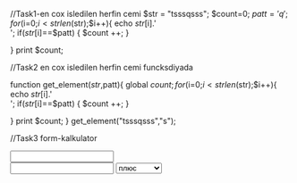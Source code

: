 //Task1-en cox isledilen herfin cemi
$str = "tsssqsss";
$count=0;
$patt = 'q';
for($i=0;$i<strlen($str);$i++){
    echo $str[$i].'<br>';
    if($str[$i]==$patt) {
        $count ++;
    }

} 
print  $count;

//Task2 en cox isledilen herfin cemi funcksdiyada

 function get_element($str,$patt){
global $count;
 for($i=0;$i<strlen($str);$i++){
    echo $str[$i].'<br>';
    if($str[$i]==$patt) {
        $count ++;
     }

  } 
print $count;
 }
get_element("tsssqsss","s");

//Task3 form-kalkulator

 <form method="post">
            <input type="text" name="numb1">
            <br>
            <input type="text" name="numb2">
            <select name="operator" id="">
               <option>плюс</option>
               <option>минус</option>
               <option>умножить</option>
               <option>делить</option>
               
            </select>
            <button type="submit" name="submit" value="submit">Calculate</button>
 </form>
<?php

 if (isset($_POST['submit']) ) {
     $result1 = $_POST['numb1'];
     $result2 =$_POST['numb2'];
     $operator = $_POST['operator'];

     switch ($operator) {
       
         case 'плюс':
             echo $result1 + $result2;
             break;
         case 'минус':
             echo $result1 - $result2;
             break;
         case 'умножить':
             echo $result1 * $result2;
             break;
             case 'делить': 
            if($result2 !=0){
            echo $result1/$result2;
            }else{
                echo "На нульделить нельзя";
            }
            break;
     

           
     }

   
}
?>
//Task4 sait herflerin cemi
<?php
$someString = "Lorem Ipsum is simply dummy text of the printing andfgbdddfdewoosiiiooee";
$total = 0;
$vowels = Array('a','e','i','o','u');

for ($i=0;$i<strlen($someString);$i++)
{
    for ($j = 0;$j<5;$j++)
        if ($someString[$i] == $vowels[$j])
        {
            $total++;
            break;
        }
}
echo $total;

?>
//Task 5 Ulduzlarin ardicillagnan gelmesi *-**-***
<?php
for($x=1;$x<=5;$x++)
{
   for ($y=1;$y<=$x;$y++)
    {
	 echo "*";
	    if($y< $x)
		 {
		   echo " ";
		 }
     }
 echo "<br>";
}

?>
//Task 6




